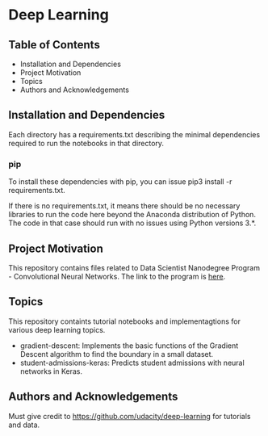 # Deep Learning 

## Table of Contents
* Installation and Dependencies
* Project Motivation
* Topics
* Authors and Acknowledgements

## Installation and Dependencies

Each directory has a requirements.txt describing the minimal dependencies required to run the notebooks in that directory.

### pip
To install these dependencies with pip, you can issue pip3 install -r requirements.txt.

If there is no requirements.txt, it means there should be no necessary libraries to run the code here beyond the Anaconda distribution of Python. 
The code in that case should run with no issues using Python versions 3.*.

## Project Motivation
This repository contains files related to Data Scientist Nanodegree Program - Convolutional Neural Networks. The link to the program is [here](https://www.udacity.com/course/data-scientist-nanodegree--nd025).

## Topics
This repository containts tutorial notebooks and implementagtions for various deep learning topics.
* gradient-descent: Implements the basic functions of the Gradient Descent algorithm to find the boundary in a small dataset.
* student-admissions-keras: Predicts student admissions with neural networks in Keras.

## Authors and Acknowledgements
Must give credit to https://github.com/udacity/deep-learning for tutorials and data. 
